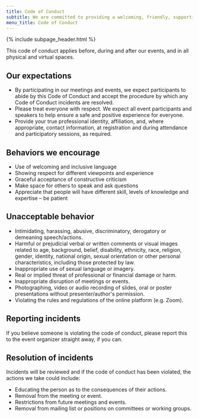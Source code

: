 ```yaml
---
title: Code of Conduct
subtitle: We are committed to providing a welcoming, friendly, supportive, safe and professional environment for all participants our events, regardless of age, background, belief, disability, ethnicity, race, religion, gender, identity, national origin, sexual orientation or other protected characteristics.
menu_title: Code of Conduct
---
```



{% include subpage_header.html %}

<section class="px-5 max-w-screen-lg mx-auto text-white py-10 gap-4 flex flex-col">
<article class="prose prose-invert max-w-none w-full flex-1 block break-words mb-8">



<p>This code of conduct applies before, during and after our events, and in all
physical and virtual spaces.</p>

<h2>Our expectations</h2>

<ul>
<li>By participating in our meetings and events, we expect participants to abide
  by this Code of Conduct and accept the procedure by which any Code of Conduct
  incidents are resolved.</li>
<li>Please treat everyone with respect. We expect all event participants and
  speakers to help ensure a safe and positive experience for everyone.</li>
<li>Provide your true professional identity, affiliation, and, where appropriate,
  contact information, at registration and during attendance and participatory
  sessions, as required.</li>
</ul>

<h2>Behaviors we encourage</h2>

<ul>
<li>Use of welcoming and inclusive language</li>
<li>Showing respect for different viewpoints and experience</li>
<li>Graceful acceptance of constructive criticism</li>
<li>Make space for others to speak and ask questions</li>
<li>Appreciate that people will have different skill, levels of knowledge and
  expertise – be patient</li>
</ul>

<h2>Unacceptable behavior</h2>

<ul>
<li>Intimidating, harassing, abusive, discriminatory, derogatory or demeaning
  speech/actions.</li>
<li>Harmful or prejudicial verbal or written comments or visual images related to
  age, background, belief, disability, ethnicity, race, religion, gender,
  identity, national origin, sexual orientation or other personal
  characteristics, including those protected by law.</li>
<li>Inappropriate use of sexual language or imagery.</li>
<li>Real or implied threat of professional or financial damage or harm.</li>
<li>Inappropriate disruption of meetings or events.</li>
<li>Photographing, video or audio recording of slides, oral or poster
  presentations without presenter/author's permission.</li>
<li>Violating the rules and regulations of the online platform (e.g. Zoom).</li>
</ul>

<h2>Reporting incidents</h2>

<p>If you believe someone is violating the code of conduct, please report this to
the event organizer straight away, if you can.</p>

<h2>Resolution of incidents</h2>

<p>Incidents will be reviewed and if the code of conduct has been violated, the
actions we take could include:</p>

<ul>
<li>Educating the person as to the consequences of their actions.</li>
<li>Removal from the meeting or event.</li>
<li>Restrictions from future meetings and events.</li>
<li>Removal from mailing list or positions on committees or working groups.</li>
</ul>
</article></section>